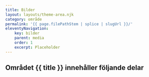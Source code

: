 ```yaml
---
title: Bilder
layout: layouts/theme-area.njk
category: område
permalink: '{{ page.filePathStem | splice | slugUrl }}/'
eleventyNavigation:
    key: bilder
    parent: media
    order: 1
    excerpt: Placeholder
---
```


## Området {{ title }} innehåller följande delar
